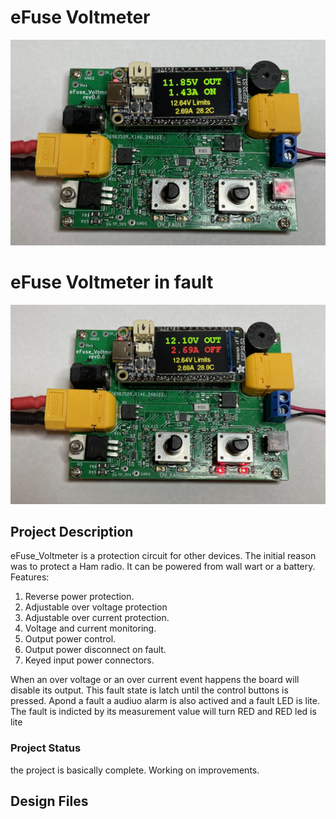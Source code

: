 # eFuse Voltmeter
![Alt text](https://github.com/jerryok826/eFuse_voltmeter/blob/main/Pictures/eFuse_Volt.jpeg)

# eFuse Voltmeter in fault
![Alt text](https://github.com/jerryok826/eFuse_voltmeter/blob/main/Pictures/eFuse_volt_fault.jpeg)

## Project Description
eFuse_Voltmeter is a protection circuit for other devices. The initial reason was to protect a Ham radio.
It can be powered from wall wart or a battery. 
Features:
1. Reverse power protection.
2. Adjustable over voltage protection
3. Adjustable over current protection.
4. Voltage and current monitoring.
5. Output power control.
6. Output power disconnect on fault.
7. Keyed input power connectors.

When an over voltage or an over current event happens the board will disable its output. This fault state is latch until the control buttons is pressed. Apond a fault a audiuo alarm is also actived and a fault LED is lite. The fault is indicted by its measurement value will turn RED and RED led is lite
 
### Project Status
the project is basically complete. Working on improvements.

## Design Files
